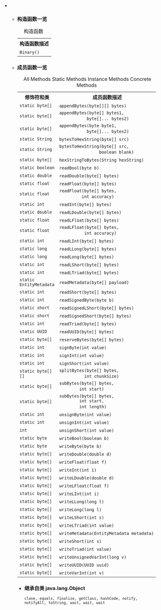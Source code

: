 <div class="summary">
<ul class="blockList">
<li class="blockList">
<!-- ======== CONSTRUCTOR SUMMARY ======== -->
<ul class="blockList">
<li class="blockList"><a name="constructor.summary">
<!--   -->
</a>
<h3>构造函数一览</h3>
<table class="memberSummary" border="0" cellpadding="3" cellspacing="0" summary="Constructor Summary table, listing constructors, and an explanation">
<caption><span>构造函数</span><span class="tabEnd"> </span></caption>
<tr>
<th>构造函数描述</th>
</tr>
<tr class="altColor">
<td class="colOne"><code><span class="memberNameLink"><a >Binary</a></span>()</code> </td>
</tr>
</table>
</li>
</ul>
<!-- ========== METHOD SUMMARY =========== -->
<ul class="blockList">
<li class="blockList"><a name="method.summary">
<!--   -->
</a>
<h3>成员函数一览</h3>
<table class="memberSummary" border="0" cellpadding="3" cellspacing="0" summary="Method Summary table, listing methods, and an explanation">
<caption><span id="t0" class="activeTableTab"><span>All Methods</span><span class="tabEnd"> </span></span><span id="t1" class="tableTab"><span><a >Static Methods</a></span><span class="tabEnd"> </span></span><span id="t2" class="tableTab"><span><a >Instance Methods</a></span><span class="tabEnd"> </span></span><span id="t4" class="tableTab"><span><a >Concrete Methods</a></span><span class="tabEnd"> </span></span></caption>
<tr>
<th>修饰符和类</th>
<th>成员函数描述</th>
</tr>
<tr id="i0" class="altColor">
<td class="colFirst"><code>static byte[]</code></td>
<td class="colLast"><code><span class="memberNameLink"><a >appendBytes</a></span>(byte[][] bytes)</code> </td>
</tr>
<tr id="i1" class="rowColor">
<td class="colFirst"><code>static byte[]</code></td>
<td class="colLast"><code><span class="memberNameLink"><a >appendBytes</a></span>(byte[] bytes1,
           byte[]... bytes2)</code> </td>
</tr>
<tr id="i2" class="altColor">
<td class="colFirst"><code>static byte[]</code></td>
<td class="colLast"><code><span class="memberNameLink"><a >appendBytes</a></span>(byte byte1,
           byte[]... bytes2)</code> </td>
</tr>
<tr id="i3" class="rowColor">
<td class="colFirst"><code>static <a  title="class or interface in java.lang">String</a></code></td>
<td class="colLast"><code><span class="memberNameLink"><a >bytesToHexString</a></span>(byte[] src)</code> </td>
</tr>
<tr id="i4" class="altColor">
<td class="colFirst"><code>static <a  title="class or interface in java.lang">String</a></code></td>
<td class="colLast"><code><span class="memberNameLink"><a >bytesToHexString</a></span>(byte[] src,
                boolean blank)</code> </td>
</tr>
<tr id="i5" class="rowColor">
<td class="colFirst"><code>static byte[]</code></td>
<td class="colLast"><code><span class="memberNameLink"><a >hexStringToBytes</a></span>(<a  title="class or interface in java.lang">String</a> hexString)</code> </td>
</tr>
<tr id="i6" class="altColor">
<td class="colFirst"><code>static boolean</code></td>
<td class="colLast"><code><span class="memberNameLink"><a >readBool</a></span>(byte b)</code> </td>
</tr>
<tr id="i7" class="rowColor">
<td class="colFirst"><code>static double</code></td>
<td class="colLast"><code><span class="memberNameLink"><a >readDouble</a></span>(byte[] bytes)</code> </td>
</tr>
<tr id="i8" class="altColor">
<td class="colFirst"><code>static float</code></td>
<td class="colLast"><code><span class="memberNameLink"><a >readFloat</a></span>(byte[] bytes)</code> </td>
</tr>
<tr id="i9" class="rowColor">
<td class="colFirst"><code>static float</code></td>
<td class="colLast"><code><span class="memberNameLink"><a >readFloat</a></span>(byte[] bytes,
         int accuracy)</code> </td>
</tr>
<tr id="i10" class="altColor">
<td class="colFirst"><code>static int</code></td>
<td class="colLast"><code><span class="memberNameLink"><a >readInt</a></span>(byte[] bytes)</code> </td>
</tr>
<tr id="i11" class="rowColor">
<td class="colFirst"><code>static double</code></td>
<td class="colLast"><code><span class="memberNameLink"><a >readLDouble</a></span>(byte[] bytes)</code> </td>
</tr>
<tr id="i12" class="altColor">
<td class="colFirst"><code>static float</code></td>
<td class="colLast"><code><span class="memberNameLink"><a >readLFloat</a></span>(byte[] bytes)</code> </td>
</tr>
<tr id="i13" class="rowColor">
<td class="colFirst"><code>static float</code></td>
<td class="colLast"><code><span class="memberNameLink"><a >readLFloat</a></span>(byte[] bytes,
          int accuracy)</code> </td>
</tr>
<tr id="i14" class="altColor">
<td class="colFirst"><code>static int</code></td>
<td class="colLast"><code><span class="memberNameLink"><a >readLInt</a></span>(byte[] bytes)</code> </td>
</tr>
<tr id="i15" class="rowColor">
<td class="colFirst"><code>static long</code></td>
<td class="colLast"><code><span class="memberNameLink"><a >readLLong</a></span>(byte[] bytes)</code> </td>
</tr>
<tr id="i16" class="altColor">
<td class="colFirst"><code>static long</code></td>
<td class="colLast"><code><span class="memberNameLink"><a >readLong</a></span>(byte[] bytes)</code> </td>
</tr>
<tr id="i17" class="rowColor">
<td class="colFirst"><code>static int</code></td>
<td class="colLast"><code><span class="memberNameLink"><a >readLShort</a></span>(byte[] bytes)</code> </td>
</tr>
<tr id="i18" class="altColor">
<td class="colFirst"><code>static int</code></td>
<td class="colLast"><code><span class="memberNameLink"><a >readLTriad</a></span>(byte[] bytes)</code> </td>
</tr>
<tr id="i19" class="rowColor">
<td class="colFirst"><code>static <a  title="class in cn.nukkit.entity.data">EntityMetadata</a></code></td>
<td class="colLast"><code><span class="memberNameLink"><a >readMetadata</a></span>(byte[] payload)</code> </td>
</tr>
<tr id="i20" class="altColor">
<td class="colFirst"><code>static int</code></td>
<td class="colLast"><code><span class="memberNameLink"><a >readShort</a></span>(byte[] bytes)</code> </td>
</tr>
<tr id="i21" class="rowColor">
<td class="colFirst"><code>static int</code></td>
<td class="colLast"><code><span class="memberNameLink"><a >readSignedByte</a></span>(byte b)</code> </td>
</tr>
<tr id="i22" class="altColor">
<td class="colFirst"><code>static short</code></td>
<td class="colLast"><code><span class="memberNameLink"><a >readSignedLShort</a></span>(byte[] bytes)</code> </td>
</tr>
<tr id="i23" class="rowColor">
<td class="colFirst"><code>static short</code></td>
<td class="colLast"><code><span class="memberNameLink"><a >readSignedShort</a></span>(byte[] bytes)</code> </td>
</tr>
<tr id="i24" class="altColor">
<td class="colFirst"><code>static int</code></td>
<td class="colLast"><code><span class="memberNameLink"><a >readTriad</a></span>(byte[] bytes)</code> </td>
</tr>
<tr id="i25" class="rowColor">
<td class="colFirst"><code>static <a  title="class or interface in java.util">UUID</a></code></td>
<td class="colLast"><code><span class="memberNameLink"><a >readUUID</a></span>(byte[] bytes)</code> </td>
</tr>
<tr id="i26" class="altColor">
<td class="colFirst"><code>static byte[]</code></td>
<td class="colLast"><code><span class="memberNameLink"><a >reserveBytes</a></span>(byte[] bytes)</code> </td>
</tr>
<tr id="i27" class="rowColor">
<td class="colFirst"><code>static int</code></td>
<td class="colLast"><code><span class="memberNameLink"><a >signByte</a></span>(int value)</code> </td>
</tr>
<tr id="i28" class="altColor">
<td class="colFirst"><code>static int</code></td>
<td class="colLast"><code><span class="memberNameLink"><a >signInt</a></span>(int value)</code> </td>
</tr>
<tr id="i29" class="rowColor">
<td class="colFirst"><code>static int</code></td>
<td class="colLast"><code><span class="memberNameLink"><a >signShort</a></span>(int value)</code> </td>
</tr>
<tr id="i30" class="altColor">
<td class="colFirst"><code>static byte[][]</code></td>
<td class="colLast"><code><span class="memberNameLink"><a >splitBytes</a></span>(byte[] bytes,
          int chunkSize)</code> </td>
</tr>
<tr id="i31" class="rowColor">
<td class="colFirst"><code>static byte[]</code></td>
<td class="colLast"><code><span class="memberNameLink"><a >subBytes</a></span>(byte[] bytes,
        int start)</code> </td>
</tr>
<tr id="i32" class="altColor">
<td class="colFirst"><code>static byte[]</code></td>
<td class="colLast"><code><span class="memberNameLink"><a >subBytes</a></span>(byte[] bytes,
        int start,
        int length)</code> </td>
</tr>
<tr id="i33" class="rowColor">
<td class="colFirst"><code>static int</code></td>
<td class="colLast"><code><span class="memberNameLink"><a >unsignByte</a></span>(int value)</code> </td>
</tr>
<tr id="i34" class="altColor">
<td class="colFirst"><code>static int</code></td>
<td class="colLast"><code><span class="memberNameLink"><a >unsignInt</a></span>(int value)</code> </td>
</tr>
<tr id="i35" class="rowColor">
<td class="colFirst"><code>int</code></td>
<td class="colLast"><code><span class="memberNameLink"><a >unsignShort</a></span>(int value)</code> </td>
</tr>
<tr id="i36" class="altColor">
<td class="colFirst"><code>static byte</code></td>
<td class="colLast"><code><span class="memberNameLink"><a >writeBool</a></span>(boolean b)</code> </td>
</tr>
<tr id="i37" class="rowColor">
<td class="colFirst"><code>static byte</code></td>
<td class="colLast"><code><span class="memberNameLink"><a >writeByte</a></span>(byte b)</code> </td>
</tr>
<tr id="i38" class="altColor">
<td class="colFirst"><code>static byte[]</code></td>
<td class="colLast"><code><span class="memberNameLink"><a >writeDouble</a></span>(double d)</code> </td>
</tr>
<tr id="i39" class="rowColor">
<td class="colFirst"><code>static byte[]</code></td>
<td class="colLast"><code><span class="memberNameLink"><a >writeFloat</a></span>(float f)</code> </td>
</tr>
<tr id="i40" class="altColor">
<td class="colFirst"><code>static byte[]</code></td>
<td class="colLast"><code><span class="memberNameLink"><a >writeInt</a></span>(int i)</code> </td>
</tr>
<tr id="i41" class="rowColor">
<td class="colFirst"><code>static byte[]</code></td>
<td class="colLast"><code><span class="memberNameLink"><a >writeLDouble</a></span>(double d)</code> </td>
</tr>
<tr id="i42" class="altColor">
<td class="colFirst"><code>static byte[]</code></td>
<td class="colLast"><code><span class="memberNameLink"><a >writeLFloat</a></span>(float f)</code> </td>
</tr>
<tr id="i43" class="rowColor">
<td class="colFirst"><code>static byte[]</code></td>
<td class="colLast"><code><span class="memberNameLink"><a >writeLInt</a></span>(int i)</code> </td>
</tr>
<tr id="i44" class="altColor">
<td class="colFirst"><code>static byte[]</code></td>
<td class="colLast"><code><span class="memberNameLink"><a >writeLLong</a></span>(long l)</code> </td>
</tr>
<tr id="i45" class="rowColor">
<td class="colFirst"><code>static byte[]</code></td>
<td class="colLast"><code><span class="memberNameLink"><a >writeLong</a></span>(long l)</code> </td>
</tr>
<tr id="i46" class="altColor">
<td class="colFirst"><code>static byte[]</code></td>
<td class="colLast"><code><span class="memberNameLink"><a >writeLShort</a></span>(int s)</code> </td>
</tr>
<tr id="i47" class="rowColor">
<td class="colFirst"><code>static byte[]</code></td>
<td class="colLast"><code><span class="memberNameLink"><a >writeLTriad</a></span>(int value)</code> </td>
</tr>
<tr id="i48" class="altColor">
<td class="colFirst"><code>static byte[]</code></td>
<td class="colLast"><code><span class="memberNameLink"><a >writeMetadata</a></span>(<a  title="class in cn.nukkit.entity.data">EntityMetadata</a> metadata)</code> </td>
</tr>
<tr id="i49" class="rowColor">
<td class="colFirst"><code>static byte[]</code></td>
<td class="colLast"><code><span class="memberNameLink"><a >writeShort</a></span>(int s)</code> </td>
</tr>
<tr id="i50" class="altColor">
<td class="colFirst"><code>static byte[]</code></td>
<td class="colLast"><code><span class="memberNameLink"><a >writeTriad</a></span>(int value)</code> </td>
</tr>
<tr id="i51" class="rowColor">
<td class="colFirst"><code>static byte[]</code></td>
<td class="colLast"><code><span class="memberNameLink"><a >writeUnsignedVarInt</a></span>(long v)</code> </td>
</tr>
<tr id="i52" class="altColor">
<td class="colFirst"><code>static byte[]</code></td>
<td class="colLast"><code><span class="memberNameLink"><a >writeUUID</a></span>(<a  title="class or interface in java.util">UUID</a> uuid)</code> </td>
</tr>
<tr id="i53" class="rowColor">
<td class="colFirst"><code>static byte[]</code></td>
<td class="colLast"><code><span class="memberNameLink"><a >writeVarInt</a></span>(int v)</code> </td>
</tr>
</table>
<ul class="blockList">
<li class="blockList"><a name="methods.inherited.from.class.java.lang.Object">
<!--   -->
</a>
<h3>继承自类 java.lang.<a  title="class or interface in java.lang">Object</a></h3>
<code><a  title="class or interface in java.lang">clone</a>, <a  title="class or interface in java.lang">equals</a>, <a  title="class or interface in java.lang">finalize</a>, <a  title="class or interface in java.lang">getClass</a>, <a  title="class or interface in java.lang">hashCode</a>, <a  title="class or interface in java.lang">notify</a>, <a  title="class or interface in java.lang">notifyAll</a>, <a  title="class or interface in java.lang">toString</a>, <a  title="class or interface in java.lang">wait</a>, <a  title="class or interface in java.lang">wait</a>, <a  title="class or interface in java.lang">wait</a></code></li>
</ul>
</li>
</ul>
</li>
</ul>
</div>
